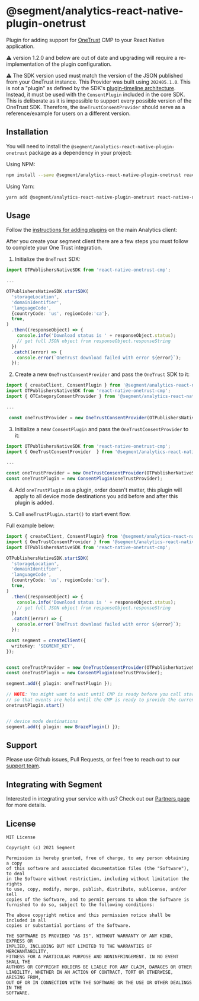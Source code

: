 # @segment/analytics-react-native-plugin-onetrust

Plugin for adding support for [OneTrust](https://onetrust.com/) CMP to your React Native application.

⚠️ version 1.2.0 and below are out of date and upgrading will require a re-implementation of the plugin configuration. 

⚠️ The SDK version used must match the version of the JSON published from your OneTrust instance. This Provider was built using `202405.1.0`. This is not a "plugin" as defined by the SDK's [plugin-timeline architecture](https://github.com/segmentio/analytics-react-native/tree/master?tab=readme-ov-file#plugins--timeline-architecture). Instead, it must be used with the `ConsentPlugin` included in the core SDK. This is deliberate as it is impossible to support every possible version of the OneTrust SDK. Therefore, the `OneTrustConsentProvider` should serve as a reference/example for users on a different version. 

## Installation

You will need to install the `@segment/analytics-react-native-plugin-onetrust` package as a dependency in your project:

Using NPM:

```bash
npm install --save @segment/analytics-react-native-plugin-onetrust react-native-onetrust-cmp
```

Using Yarn:

```bash
yarn add @segment/analytics-react-native-plugin-onetrust react-native-onetrust-cmp
```

## Usage

Follow the [instructions for adding plugins](https://github.com/segmentio/analytics-react-native#adding-plugins) on the main Analytics client:

After you create your segment client there are a few steps you must follow to complete your One Trust integration.

1. Initialize the `OneTrust` SDK:

```ts
import OTPublishersNativeSDK from 'react-native-onetrust-cmp';

...

OTPublishersNativeSDK.startSDK(
  'storageLocation',
  'domainIdentifier',
  'languageCode',
  {countryCode: 'us', regionCode:'ca'},
  true,
)
  .then((responseObject) => {
    console.info('Download status is ' + responseObject.status);
    // get full JSON object from responseObject.responseString
  })
  .catch((error) => {
    console.error(`OneTrust download failed with error ${error}`);
  });
```

2. Create a new `OneTrustConsentProvider` and pass the `OneTrust` SDK to it: 

```ts
import { createClient, ConsentPlugin } from '@segment/analytics-react-native';
import OTPublishersNativeSDK from 'react-native-onetrust-cmp';
import { OTCategoryConsentProvider } from '@segment/analytics-react-native-plugin-onetrust'

...

 const oneTrustProvider = new OneTrustConsentProvider(OTPublishersNativeSDK)
```

3. Initialize a new `ConsentPlugin` and pass the `OneTrustConsentProvider` to it: 

```ts
import OTPublishersNativeSDK from 'react-native-onetrust-cmp';
import { OneTrustConsentProvider  } from '@segment/analytics-react-native-plugin-onetrust'

...

const oneTrustProvider = new OneTrustConsentProvider(OTPublisherNativeSDK)
const oneTrustPlugin = new ConsentPlugin(oneTrustProvider);
```

4. Add `oneTrustPlugin` as a plugin, order doesn't matter, this plugin will apply to all device mode destinations you add before and after this plugin is added. 

5. Call `oneTrustPlugin.start()` to start event flow.

 Full example below:

```ts
import { createClient, ConsentPlugin} from '@segment/analytics-react-native';
import { OneTrustConsentProvider } from '@segment/analytics-react-native-plugin-onetrust';
import OTPublishersNativeSDK from 'react-native-onetrust-cmp';

OTPublishersNativeSDK.startSDK(
  'storageLocation',
  'domainIdentifier',
  'languageCode',
  {countryCode: 'us', regionCode:'ca'},
  true,
)
  .then((responseObject) => {
    console.info('Download status is ' + responseObject.status);
    // get full JSON object from responseObject.responseString
  })
  .catch((error) => {
    console.error(`OneTrust download failed with error ${error}`);
  });

const segment = createClient({
  writeKey: 'SEGMENT_KEY',
});


const oneTrustProvider = new OneTrustConsentProvider(OTPublisherNativeSDK)
const oneTrustPlugin = new ConsentPlugin(oneTrustProvider);

segment.add({ plugin: oneTrustPlugin });

// NOTE: You might want to wait until CMP is ready before you call start()
// so that events are held until the CMP is ready to provide the current consent status.
onetrustPlugin.start()


// device mode destinations
segment.add({ plugin: new BrazePlugin() });
```

## Support

Please use Github issues, Pull Requests, or feel free to reach out to our [support team](https://segment.com/help/).

## Integrating with Segment

Interested in integrating your service with us? Check out our [Partners page](https://segment.com/partners/) for more details.

## License

```
MIT License

Copyright (c) 2021 Segment

Permission is hereby granted, free of charge, to any person obtaining a copy
of this software and associated documentation files (the "Software"), to deal
in the Software without restriction, including without limitation the rights
to use, copy, modify, merge, publish, distribute, sublicense, and/or sell
copies of the Software, and to permit persons to whom the Software is
furnished to do so, subject to the following conditions:

The above copyright notice and this permission notice shall be included in all
copies or substantial portions of the Software.

THE SOFTWARE IS PROVIDED "AS IS", WITHOUT WARRANTY OF ANY KIND, EXPRESS OR
IMPLIED, INCLUDING BUT NOT LIMITED TO THE WARRANTIES OF MERCHANTABILITY,
FITNESS FOR A PARTICULAR PURPOSE AND NONINFRINGEMENT. IN NO EVENT SHALL THE
AUTHORS OR COPYRIGHT HOLDERS BE LIABLE FOR ANY CLAIM, DAMAGES OR OTHER
LIABILITY, WHETHER IN AN ACTION OF CONTRACT, TORT OR OTHERWISE, ARISING FROM,
OUT OF OR IN CONNECTION WITH THE SOFTWARE OR THE USE OR OTHER DEALINGS IN THE
SOFTWARE.
```
